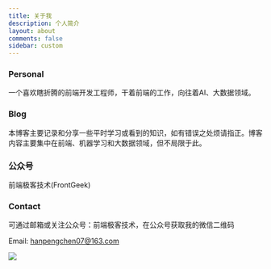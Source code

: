 ```yaml
---
title: 关于我
description: 个人简介
layout: about
comments: false
sidebar: custom
---
```

### Personal
一个喜欢瞎折腾的前端开发工程师，干着前端的工作，向往着AI、大数据领域。

### Blog
本博客主要记录和分享一些平时学习或看到的知识，如有错误之处烦请指正。博客内容主要集中在前端、机器学习和大数据领域，但不局限于此。

### 公众号
前端极客技术(FrontGeek)
### Contact
可通过邮箱或关注公众号：前端极客技术，在公众号获取我的微信二维码

Email: hanpengchen07@163.com

![](https://gitee.com/HanpengChen/blog-images/raw/master/%E5%89%8D%E7%AB%AF%E6%9E%81%E5%AE%A2%E6%8A%80%E6%9C%AF%E4%BA%8C%E7%BB%B4%E7%A0%81.png)